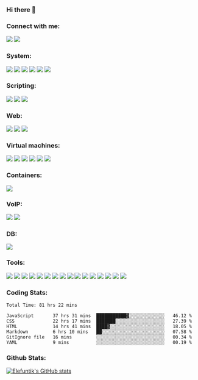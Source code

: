 ### Hi there 👋

### Connect with me:

<a href="https://www.linkedin.com/in/ivan-dziarzhynski-a02818151/">![](https://img.shields.io/badge/LinkedIn-Ivan_Dziarzhynski-informational?style=flat&logo=linkedin&logoColor=white&color=blueviolet)</a>
![](https://img.shields.io/badge/e--mail-ivdziarzhynski@gmail.com-informational?style=flat&logo=gmail&logoColor=white&color=blueviolet)

### System:

![](https://img.shields.io/badge/OS-Linux-informational?style=flat&logo=linux&logoColor=white&color=blueviolet)
![](https://img.shields.io/badge/Linux-Red_Hat-informational?style=flat&logo=redhat&logoColor=white&color=blueviolet)
![](https://img.shields.io/badge/Linux-CentOS-informational?style=flat&logo=centos&logoColor=white&color=blueviolet)
![](https://img.shields.io/badge/Linux-Rocky_Linux-informational?style=flat&logo=rockylinux&logoColor=white&color=blueviolet)
![](https://img.shields.io/badge/Linux-Ubuntu-informational?style=flat&logo=ubuntu&logoColor=white&color=blueviolet)
![](https://img.shields.io/badge/OS-Windows-informational?style=flat&logo=windows&logoColor=white&color=blueviolet)


### Scripting:


![](https://img.shields.io/badge/Script-Python-informational?style=flat&logo=python&logoColor=white&color=blueviolet)
![](https://img.shields.io/badge/Shell-Powershell-informational?style=flat&logo=powershell&logoColor=white&color=blueviolet)
![](https://img.shields.io/badge/Shell-Bash-informational?style=flat&logo=gnu-bash&logoColor=white&color=blueviolet)


### Web:

![](https://img.shields.io/badge/Code-JavaScript-informational?style=flat&logo=javascript&logoColor=white&color=blueviolet)
![](https://img.shields.io/badge/Code-HTML-informational?style=flat&logo=html5&logoColor=white&color=blueviolet)
![](https://img.shields.io/badge/Code-CSS-informational?style=flat&logo=css3&logoColor=white&color=blueviolet)


### Virtual machines:

![](https://img.shields.io/badge/VM-Hyper--V-informational?style=flat&logo=windows&logoColor=white&color=blueviolet)
![](https://img.shields.io/badge/VM-Proxmox-informational?style=flat&logo=proxmox&logoColor=white&color=blueviolet)
![](https://img.shields.io/badge/VM-VMWare-informational?style=flat&logo=vmware&logoColor=white&color=blueviolet)
![](https://img.shields.io/badge/VM-ESXi-informational?style=flat&logo=vmware&logoColor=white&color=blueviolet)
![](https://img.shields.io/badge/VM-Virtual_Box-informational?style=flat&logo=virtualbox&logoColor=white&color=blueviolet)
![](https://img.shields.io/badge/VM-KVM-informational?style=flat&logo=linux&logoColor=white&color=blueviolet)


### Containers:

![](https://img.shields.io/badge/Containers-Docker-informational?style=flat&logo=docker&logoColor=white&color=blueviolet)


### VoIP:

![](https://img.shields.io/badge/VoIP-Asterisk-informational?style=flat&logo=linux&logoColor=white&color=blueviolet)
![](https://img.shields.io/badge/VoIP-Free_PBX-informational?style=flat&logo=linux&logoColor=white&color=blueviolet)


### DB:

![](https://img.shields.io/badge/DB-SQL-informational?style=flat&logo=mysql&logoColor=white&color=blueviolet)

### Tools:


![](https://img.shields.io/badge/DevOps-Ansible-informational?style=flat&logo=ansible&logoColor=white&color=blueviolet)
![](https://img.shields.io/badge/DevOps-Terraform-informational?style=flat&logo=terraform&logoColor=white&color=blueviolet)
![](https://img.shields.io/badge/Linux-iptables-informational?style=flat&logo=linux&logoColor=white&color=blueviolet)
![](https://img.shields.io/badge/Linux-fail2ban-informational?style=flat&logo=linux&logoColor=white&color=blueviolet)
![](https://img.shields.io/badge/Linux-nmap-informational?style=flat&logo=linux&logoColor=white&color=blueviolet)
![](https://img.shields.io/badge/Linux-Vim-informational?style=flat&logo=vim&logoColor=white&color=blueviolet)
![](https://img.shields.io/badge/Monitoring-Zabbix-informational?style=flat&logo=zabbix&logoColor=white&color=blueviolet)
![](https://img.shields.io/badge/Monitoring-ELK-informational?style=flat&logo=kibana&logoColor=white&color=blueviolet)
![](https://img.shields.io/badge/Control_Version-Git-informational?style=flat&logo=git&logoColor=white&color=blueviolet)
![](https://img.shields.io/badge/Control_Version-Github-informational?style=flat&logo=github&logoColor=white&color=blueviolet)
![](https://img.shields.io/badge/Editor-VS_Code-informational?style=flat&logo=visual-studio-code&logoColor=white&color=blueviolet)
![](https://img.shields.io/badge/IDE-Pycharm-informational?style=flat&logo=pycharm&logoColor=white&color=blueviolet)
![](https://img.shields.io/badge/IDE-Webstorm-informational?style=flat&logo=webstorm&logoColor=white&color=blueviolet)
![](https://img.shields.io/badge/Atlassian-Jira-informational?style=flat&logo=jira&logoColor=white&color=blueviolet)
![](https://img.shields.io/badge/Atlassian-Confluence-informational?style=flat&logo=confluence&logoColor=white&color=blueviolet)
![](https://img.shields.io/badge/CRM-Bitrix24-informational?style=flat&logo=bitrix24&logoColor=white&color=blueviolet)


### Coding Stats:

<!--START_SECTION:waka-->

```text
Total Time: 81 hrs 22 mins

JavaScript       37 hrs 31 mins  ███████████▓░░░░░░░░░░░░░   46.12 %
CSS              22 hrs 17 mins  ███████░░░░░░░░░░░░░░░░░░   27.39 %
HTML             14 hrs 41 mins  ████▓░░░░░░░░░░░░░░░░░░░░   18.05 %
Markdown         6 hrs 10 mins   ██░░░░░░░░░░░░░░░░░░░░░░░   07.58 %
GitIgnore file   16 mins         ░░░░░░░░░░░░░░░░░░░░░░░░░   00.34 %
YAML             9 mins          ░░░░░░░░░░░░░░░░░░░░░░░░░   00.19 %
```

<!--END_SECTION:waka-->


### Github Stats:


[![Elefuntik's GitHub stats](https://github-readme-stats.vercel.app/api?username=elefuntik)](https://github.com/anuraghazra/github-readme-stats)



<!--
**Elefuntik/Elefuntik** is a ✨ _special_ ✨ repository because its `README.md` (this file) appears on your GitHub profile.

Here are some ideas to get you started:

- 🔭 I’m currently working on ...
- 🌱 I’m currently learning ...
- 👯 I’m looking to collaborate on ...
- 🤔 I’m looking for help with ...
- 💬 Ask me about ...
- 📫 How to reach me: ...
- 😄 Pronouns: ...
- ⚡ Fun fact: ...
-->
